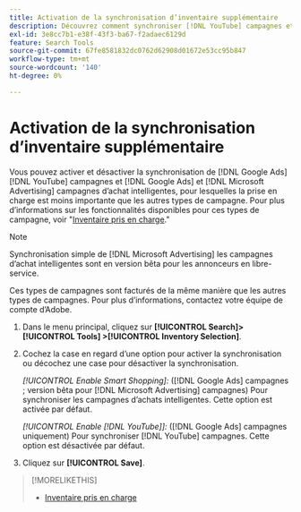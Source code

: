 ```yaml
---
title: Activation de la synchronisation d’inventaire supplémentaire
description: Découvrez comment synchroniser [!DNL YouTube] campagnes et [!DNL Google Ads] et [!DNL Microsoft Advertising] campagnes d’achats dynamiques.
exl-id: 3e8cc7b1-e38f-43f3-ba67-f2adaec6129d
feature: Search Tools
source-git-commit: 67fe8581832dc0762d62908d01672e53cc95b847
workflow-type: tm+mt
source-wordcount: '140'
ht-degree: 0%

---
```


# Activation de la synchronisation d’inventaire supplémentaire

Vous pouvez activer et désactiver la synchronisation de [!DNL Google Ads] [!DNL YouTube] campagnes et [!DNL Google Ads] et [!DNL Microsoft Advertising] campagnes d’achat intelligentes, pour lesquelles la prise en charge est moins importante que les autres types de campagne. Pour plus d’informations sur les fonctionnalités disponibles pour ces types de campagne, voir &quot;[Inventaire pris en charge](/help/search-social-commerce/introduction/supported-inventory.md).&quot;

>[!NOTE]
>
>Synchronisation simple de [!DNL Microsoft Advertising] les campagnes d’achat intelligentes sont en version bêta pour les annonceurs en libre-service.

Ces types de campagnes sont facturés de la même manière que les autres types de campagnes. Pour plus d’informations, contactez votre équipe de compte d’Adobe.

1. Dans le menu principal, cliquez sur **[!UICONTROL Search]> [!UICONTROL Tools] >[!UICONTROL Inventory Selection]**.

1. Cochez la case en regard d’une option pour activer la synchronisation ou décochez une case pour désactiver la synchronisation.

   *[!UICONTROL Enable Smart Shopping]:* ([!DNL Google Ads] campagnes ; version bêta pour [!DNL Microsoft Advertising] campagnes) Pour synchroniser les campagnes d’achats intelligentes. Cette option est activée par défaut.

   *[!UICONTROL Enable [!DNL YouTube]]:* ([!DNL Google Ads] campagnes uniquement) Pour synchroniser [!DNL YouTube] campagnes. Cette option est désactivée par défaut.

1. Cliquez sur **[!UICONTROL Save]**.

>[!MORELIKETHIS]
>
>* [Inventaire pris en charge](/help/search-social-commerce/introduction/supported-inventory.md)
